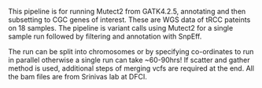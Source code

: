 
This pipeline is for running Mutect2 from GATK4.2.5, annotating and then subsetting to CGC genes of interest. These are WGS data of tRCC pateints on 18 samples. The pipeline is variant calls using Mutect2 for a single sample run followed by filtering and annotation with SnpEff.

The run can be split into chromosomes or by specifying co-ordinates to run in parallel otherwise a single run can take ~60-90hrs! If scatter and gather method is used, additional steps of merging vcfs are required at the end. All the bam files are from Srinivas lab at DFCI. 
